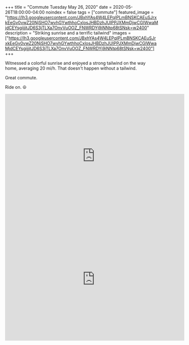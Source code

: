 +++
title =  "Commute Tuesday May 26, 2020"
date = 2020-05-26T18:00:00-04:00
noindex = false
tags = ["commute"]
featured_image = "https://lh3.googleusercontent.com/JBxhYAs4W4LEPqIPLmBNSKCAEuSJrxkEeGv0vwZ20NjSHO7wvhGYwthhoCxlosJHBDzhJUIPPJXMmDjwCGIWwaMjdCEYsgijjjtJD6S3jTLXa7OnvVuOOZ_FNWRDYj9iNNtp68tSNsk=w2400"
description = "Striking sunrise and a terrific tailwind"
images = ["https://lh3.googleusercontent.com/JBxhYAs4W4LEPqIPLmBNSKCAEuSJrxkEeGv0vwZ20NjSHO7wvhGYwthhoCxlosJHBDzhJUIPPJXMmDjwCGIWwaMjdCEYsgijjjtJD6S3jTLXa7OnvVuOOZ_FNWRDYj9iNNtp68tSNsk=w2400"]
+++

Witnessed a colorful sunrise and enjoyed a strong tailwind on the way home, averaging 20 mi/h. That doesn't happen without a tailwind.

Great commute.

Ride on. ☮

<iframe height='405' width='590' frameborder='0' allowtransparency='true' scrolling='no' src='https://www.strava.com/activities/3513653287/embed/862adf929c69c3e804a0b9a84f157be5bd218a04'></iframe>

<iframe height='405' width='590' frameborder='0' allowtransparency='true' scrolling='no' src='https://www.strava.com/activities/3517210408/embed/cc75bcb13081c4560d4a3124a1e630272c0ae6ef'></iframe>
